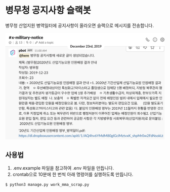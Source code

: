# 병무청 공지사항 슬랙봇

병무청 산업지원 병역일터에 공지사항이 올라오면 슬랙으로 메시지를 전송합니다.

![screenshot](screenshot.png)

## 사용법

1. .env.example 파일을 참고하여 .env 파일을 만듭니다.
2. crontab으로 10분에 한 번씩 아래 명령어를 실행하도록 만듭니다.
```
$ python3 manage.py work_mma_scrap.py
```

